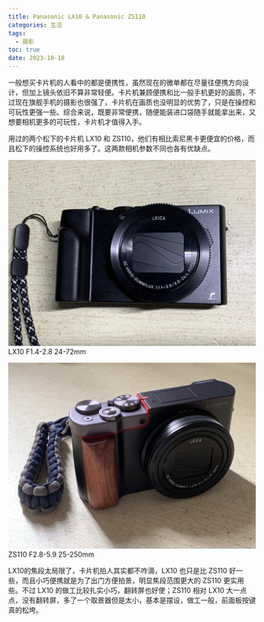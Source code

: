 ```yaml
---
title: Panasonic LX10 & Panasonic ZS110
categories: 生活
tags:
  - 摄影
toc: true
date: 2023-10-18
---
```


一般想买卡片机的人看中的都是便携性，虽然现在的微单都在尽量往便携方向设计，但加上镜头依旧不算非常轻便。卡片机兼顾便携和比一般手机更好的画质，不过现在旗舰手机的摄影也很强了，卡片机在画质也没明显的优势了，只是在操控和可玩性更强一些。综合来说，既要非常便携，随便能装进口袋随手就能拿出来，又想要相机更多的可玩性，卡片机才值得入手。

用过的两个松下的卡片机 LX10 和 ZS110，他们有相比索尼黑卡更便宜的价格，而且松下的操控系统也好用多了。这两款相机参数不同也各有优缺点。

![](../images/2023/lx10.jpg)
LX10 F1.4-2.8 24-72mm


![](../images/2023/zs110.jpg)
ZS110 F2.8-5.9 25-250mm

LX10的焦段太局限了，卡片机拍人其实都不咋滴，LX10 也只是比 ZS110 好一些，而且小巧便携就是为了出门方便拍景，明显焦段范围更大的 ZS110 更实用些。不过 LX10 的做工比较扎实小巧，翻转屏也好使；ZS110 相对 LX10 大一点点，没有翻转屏，多了一个取景器但是太小，基本是摆设，做工一般，前面板按键真的松垮。



